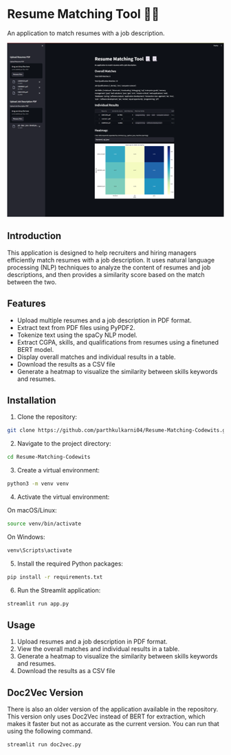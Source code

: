 # Resume Matching Tool 📃📃

An application to match resumes with a job description.

![User interface of the app](image.png)

## Introduction

This application is designed to help recruiters and hiring managers efficiently match resumes with a job description. It uses natural language processing (NLP) techniques to analyze the content of resumes and job descriptions, and then provides a similarity score based on the match between the two.


## Features

- Upload multiple resumes and a job description in PDF format.
- Extract text from PDF files using PyPDF2.
- Tokenize text using the spaCy NLP model.
- Extract CGPA, skills, and qualifications from resumes using a finetuned BERT model.
- Display overall matches and individual results in a table.
- Download the results as a CSV file
- Generate a heatmap to visualize the similarity between skills keywords and resumes.

## Installation

1. Clone the repository:

```bash
git clone https://github.com/parthkulkarni04/Resume-Matching-Codewits.git
```
2. Navigate to the project directory:
```bash
cd Resume-Matching-Codewits
```
3. Create a virtual environment:
```bash
python3 -m venv venv
```

4. Activate the virtual environment:

On macOS/Linux:
```bash
source venv/bin/activate
```
On Windows:

```bash
venv\Scripts\activate
```

5. Install the required Python packages:

```bash
pip install -r requirements.txt
```

6. Run the Streamlit application:

```bash
streamlit run app.py
```

## Usage

1. Upload resumes and a job description in PDF format.
2. View the overall matches and individual results in a table.
3. Generate a heatmap to visualize the similarity between skills keywords and resumes.
4. Download the results as a CSV file

## Doc2Vec Version

There is also an older version of the application available in the repository. This version only uses Doc2Vec instead of BERT for extraction, which makes it faster but not as accurate as the current version. You can run that using the following command.

```bash
streamlit run doc2vec.py
```


